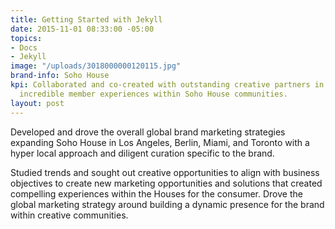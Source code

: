 ```yaml
---
title: Getting Started with Jekyll
date: 2015-11-01 08:33:00 -05:00
topics:
- Docs
- Jekyll
image: "/uploads/3018000000120115.jpg"
brand-info: Soho House
kpi: Collaborated and co-created with outstanding creative partners in order to build
  incredible member experiences within Soho House communities.
layout: post
---
```


Developed and drove the overall global brand marketing strategies expanding Soho House in Los Angeles, Berlin, Miami, and Toronto with a hyper local approach and diligent curation specific to the brand. 

Studied trends and sought out creative opportunities to align with business objectives to create new marketing opportunities and solutions that created compelling experiences within the Houses for the consumer. Drove the global marketing strategy around building a dynamic presence for the brand within creative communities.
